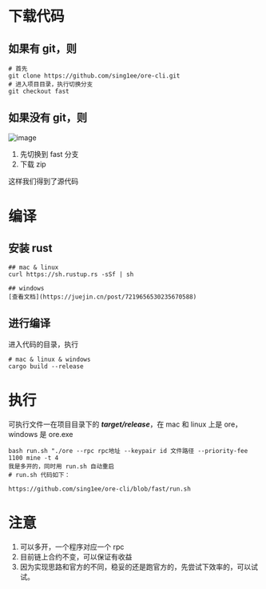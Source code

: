 # 下载代码
## 如果有 git，则
```shell
# 首先
git clone https://github.com/sing1ee/ore-cli.git
# 进入项目目录，执行切换分支
git checkout fast
```

## 如果没有 git，则
![image](https://github.com/sing1ee/ore-cli/assets/1057882/286fbf4c-5653-469b-959a-42828a4345a2)
1. 先切换到 fast 分支
2. 下载 zip

这样我们得到了源代码

# 编译

## 安装 rust
```shell
## mac & linux 
curl https://sh.rustup.rs -sSf | sh

## windows
[查看文档](https://juejin.cn/post/7219656530235670588)
```

## 进行编译
进入代码的目录，执行
```shell
# mac & linux & windows
cargo build --release

```

# 执行
可执行文件一在项目目录下的 ***target/release***，在 mac 和 linux 上是 ore，windows 是 ore.exe
```shell
bash run.sh "./ore --rpc rpc地址 --keypair id 文件路径 --priority-fee 1100 mine -t 4
我是多开的，同时用 run.sh 自动重启
# run.sh 代码如下：

https://github.com/sing1ee/ore-cli/blob/fast/run.sh
```

# 注意
1. 可以多开，一个程序对应一个 rpc
2. 目前链上合约不变，可以保证有收益
3. 因为实现思路和官方的不同，稳妥的还是跑官方的，先尝试下效率的，可以试试。
